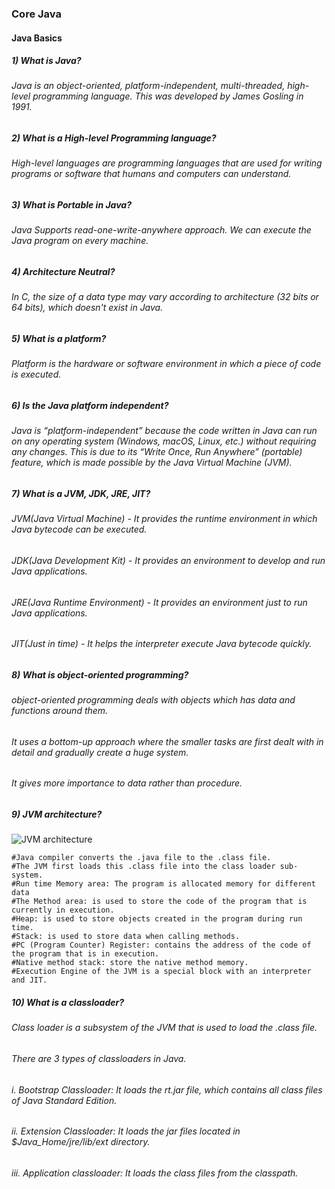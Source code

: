 ### Core Java
#### Java Basics
##### 1) What is Java?
###### Java is an object-oriented, platform-independent, multi-threaded, high-level programming language. This was developed by James Gosling in 1991.
##### 2) What is a High-level Programming language?
###### High-level languages are programming languages that are used for writing programs or software that humans and computers can understand.
##### 3) What is Portable in Java?
###### Java Supports read-one-write-anywhere approach. We can execute the Java program on every machine.
##### 4) Architecture Neutral?
###### In C, the size of a data type may vary according to architecture (32 bits or 64 bits), which doesn't exist in Java.
##### 5) What is a platform?
###### Platform is the hardware or software environment in which a piece of code is executed.
##### 6) Is the Java platform independent?
###### Java is “platform-independent” because the code written in Java can run on any operating system (Windows, macOS, Linux, etc.) without requiring any changes. This is due to its “Write Once, Run Anywhere” (portable) feature, which is made possible by the Java Virtual Machine (JVM).
##### 7) What is a JVM, JDK, JRE, JIT?
###### JVM(Java Virtual Machine) - It provides the runtime environment in which Java bytecode can be executed.
###### JDK(Java Development Kit) - It provides an environment to develop and run Java applications.
###### JRE(Java Runtime Environment) - It provides an environment just to run Java applications.
###### JIT(Just in time) - It helps the interpreter execute Java bytecode quickly.
##### 8) What is object-oriented programming?
###### object-oriented programming deals with objects which has data and functions around them. 
###### It uses a bottom-up approach where the smaller tasks are first dealt with in detail and gradually create a huge system.
###### It gives more importance to data rather than procedure.
##### 9) JVM architecture?
![JVM architecture](https://github.com/user-attachments/assets/c6313ad9-4a9e-4d40-ab6d-672de3831c0e)
```
#Java compiler converts the .java file to the .class file.
#The JVM first loads this .class file into the class loader sub-system.
#Run time Memory area: The program is allocated memory for different data
#The Method area: is used to store the code of the program that is currently in execution.
#Heap: is used to store objects created in the program during run time.
#Stack: is used to store data when calling methods.
#PC (Program Counter) Register: contains the address of the code of the program that is in execution.
#Native method stack: store the native method memory.
#Execution Engine of the JVM is a special block with an interpreter and JIT.
```
##### 10) What is a classloader?
###### Class loader is a subsystem of the JVM that is used to load the .class file.
###### There are 3 types of classloaders in Java.
###### i. Bootstrap Classloader: It loads the rt.jar file, which contains all class files of Java Standard Edition.
###### ii. Extension Classloader: It loads the jar files located in $Java_Home/jre/lib/ext directory.
###### iii. Application classloader: It loads the class files from the classpath.
